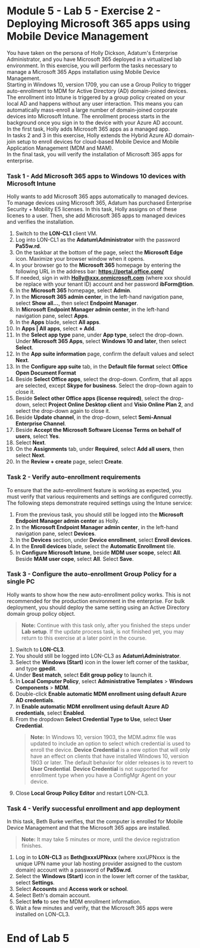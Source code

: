 # Module 5 - Lab 5 - Exercise 2 - Deploying Microsoft 365 apps using Mobile Device Management
You have taken on the persona of Holly Dickson, Adatum's Enterprise Administrator, and you have Microsoft 365 deployed in a virtualized lab environment. In this exercise, you will perform the tasks necessary to manage a Microsoft 365 Apps installation using Mobile Device Management.  
Starting in Windows 10, version 1709, you can use a Group Policy to trigger auto-enrollment to MDM for Active Directory (AD) domain-joined devices.  
The enrollment into Intune is triggered by a group policy created on your local AD and happens without any user interaction. This means you can automatically mass-enroll a large number of domain-joined corporate devices into Microsoft Intune. The enrollment process starts in the background once you sign in to the device with your Azure AD account.  
In the first task, Holly adds Microsoft 365 apps as a managed app.  
In tasks 2 and 3 in this exercise, Holly extends the Hybrid Azure AD domain-join setup to enroll devices for cloud-based Mobile Device and Mobile Application Management (MDM and MAM).  
In the final task, you will verify the installation of Microsoft 365 apps for enterprise.

### Task 1 - Add Microsoft 365 apps to Windows 10 devices with Microsoft Intune
Holly wants to add Microsoft 365 apps automatically to managed devices. To manage devices using Microsoft 365, Adatum has purchased Enterprise Security + Mobility E5 licenses. In this task, Holly assigns on of these licenes to a user. Then, she add Microsoft 365 apps to managed devices and verifies the installation.
1. Switch to the **LON-CL1** client VM.
1. Log into LON-CL1 as the **Adatum\Administrator** with the password **Pa55w.rd**.
1. On the taskbar at the bottom of the page, select the **Microsoft Edge** icon. Maximize your browser window when it opens.
1. In your browser go to the **Microsoft 365** homepage by entering the following URL in the address bar: **https://portal.office.com/** 
1. If needed, sign in with **Holly@xxx.onmicrosoft.com** (where xxx should be replace with your tenant ID) account and her password **ibForm@tion**.
1. In the **Microsoft 365** homepage, select **Admin**.
1. In the **Microsoft 365 admin center**, in the left-hand navigation pane, select **Show all...**, then select **Endpoint Manager**.
1. In **Microsoft Endpoint Manager admin center**, in the left-hand navigation pane, select **Apps**.
1. In the **Apps** blade, select **All apps**.
1. In **Apps | All apps**, select **+ Add**.
1. In the **Select app type** pane, under **App type**, select the drop-down. Under **Microsoft 365 Apps**, select **Windows 10 and later**, then select **Select**.
1. In the **App suite information** page, confirm the default values and select **Next**.
1. In the **Configure app suite** tab, in the **Default file format** select **Office Open Document Format**
1. Beside **Select Office apps**, select the drop-down. Confirm, that all apps are selected, except **Skype for business**. Select the drop-down again to close it.
1. Beside **Select other Office apps (license required)**, select the drop-down, select **Project Online Desktop client** and **Visio Online Plan 2**, and select the drop-down again to close it.
1. Beside **Update channel**, in the drop-down, select **Semi-Annual Enterprise Channel**.
1. Beside **Accept the Microsoft Software License Terms on behalf of users**, select **Yes**.
1. Select **Next**.
1. On the **Assignments** tab, under **Required**, select **Add all users**, then select **Next**.
1. In the **Review + create** page, select **Create**.

### Task 2 - Verify auto-enrollment requirements
To ensure that the auto-enrollment feature is working as expected, you must verify that various requirements and settings are configured correctly. The following steps demonstrate required settings using the Intune service:
1. From the previous task, you should still be logged into the **Microsoft Endpoint Manager admin center** as Holly.
1. In the **Microsoft Endpoint Manager admin center**, in the left-hand navigation pane, select **Devices**.
1. In the **Devices** section, under **Device enrollment**, select **Enroll devices**.
1. In the **Enroll devices** blade, select the **Automatic Enrollment** tile.
1. In **Configure Microsoft Intune**, beside **MDM user scope**, select **All**. Beside **MAM user cope**, select **All**. Select **Save**.

### Task 3 - Configure the auto-enrollment Group Policy for a single PC
Holly wants to show how the new auto-enrollment policy works. This is not recommended for the production environment in the enterprise. For bulk deployment, you should deploy the same setting using an Active Directory domain group policy object.
>**Note:** Continue with this task only, after you finished the steps under **Lab setup**. If the update process task, is not finished yet, you may return to this exercise at a later point in the course.
1. Switch to **LON-CL3**.
1. You should still be logged into LON-CL3 as **Adatum\Administrator**. 
1. Select the **Windows (Start)** icon in the lower left corner of the taskbar, and type **gpedit**.
1. Under **Best match**, select **Edit group policy** to launch it.
1. In **Local Computer Policy**, select **Administrative Templates** > **Windows Components** > **MDM**.
1. Double-click **Enable automatic MDM enrollment using default Azure AD credentials**. 
1. In **Enable automatic MDM enrollment using default Azure AD credentials**, select **Enabled**.
1. From the dropdown **Select Credential Type to Use**, select **User Credential**.
   >**Note:** In Windows 10, version 1903, the MDM.admx file was updated to include an option to select which credential is used to enroll the device. **Device Credential** is a new option that will only have an effect on clients that have installed Windows 10, version 1903 or later. The default behavior for older releases is to revert to **User Credential**. **Device Credential** is not supported for enrollment type when you have a ConfigMgr Agent on your device.
1. Close **Local Group Policy Editor** and restart LON-CL3.

### Task 4 - Verify successful enrollment and app deployment
In this task, Beth Burke verifies, that the computer is enrolled for Mobile Device Management and that the Microsoft 365 apps are installed.
>**Note:** It may take 5 minutes or more, until the device registration finishes.
1. Log in to **LON-CL3** as **Beth@xxxUPNxxx** (where xxxUPNxxx is the unique UPN name your lab hosting provider assigned to the custom domain) account with a password of **Pa55w.rd**.
1. Select the **Windows (Start)** icon in the lower left corner of the taskbar, select **Settings**.
1. Select **Accounts** and **Access work or school**.
1. Select Beth's domain account.
1. Select **Info** to see the MDM enrollment information.
1. Wait a few minutes and verify, that the Microsoft 365 apps were installed on LON-CL3.
# End of Lab 5